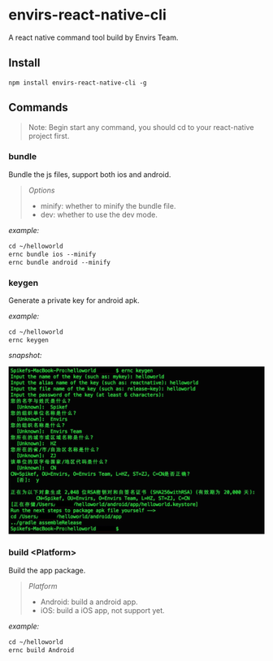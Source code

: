 # envirs-react-native-cli

A react native command tool build by Envirs Team.

## Install

```
npm install envirs-react-native-cli -g
```

## Commands

> Note: Begin start any command, you should cd to your react-native project first.

### bundle

Bundle the js files, support both ios and android.

> *Options*
> + minify: whether to minify the bundle file.
> + dev: whether to use the dev mode.

*example:*

```
cd ~/helloworld
ernc bundle ios --minify
ernc bundle android --minify
```

### keygen

Generate a private key for android apk.

*example:*

```
cd ~/helloworld
ernc keygen
```

*snapshot:*

![image](https://github.com/Spikef/envirs-react-native-cli/raw/master/images/keygen.jpg)

### build \<Platform\>

Build the app package.

> *Platform*
> + Android: build a android app.
> + iOS: build a iOS app, not support yet.

*example:*

```
cd ~/helloworld
ernc build Android
```